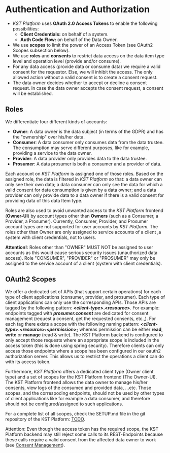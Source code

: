 # Authentication and Authorization

- _KST Platform_ uses  **OAuth 2.0 Access Tokens** to enable the following possibilities:  
  - **Client Credentials:** on behalf of a system.
  - **Auth Code Flow:** on behalf of the Data Owner.
- We use  **scopes** to limit the power of an Access Token (see OAuth2 Scopes subsection below).
- We use  **roles**  and  **consents** to restrict data access on the data item type level and operation level (provide and/or consume).
- For any data access (provide data or consume data) we require a valid consent for the requestor. Else, we will inhibit the access. The only allowed action without a valid consent is to create a consent request.
- The  data owner  decides whether to accept or decline a consent request. In case the data owner accepts the consent request, a consent will be established.

## Roles

We differentiate four different kinds of accounts:

- **Owner**: A data owner is the data subject (in terms of the GDPR) and has the "ownership" over his/her data.
- **Consumer**:  A data consumer  only consumes data from the data trustee. The consumption may serve different purposes, like for example, providing a service to the data owner.
- **Provider**:  A data provider only provides data to the data trustee.
- **Prosumer**: A data prosumer is both a consumer and a provider of data.

Each account on  _KST Platform_  is assigned one of those roles. Based on the assigned role, the data is filtered in  _KST Platform_ so that: a data owner can only see their own data; a data consumer can only see the data for which a valid consent for data consumption is given by a data owner; and a data provider can only provide data to a data owner if there is a valid consent for providing data of this data Item type.

Roles are also used to avoid unwanted access to the  _KST Platform_ frontend (**Owner-UI**)  by account types other than  **Owners** (such as a Consumer, a Provider, a Prosumer).  Currently, Consumer, Provider, and Prosumer account types are not supported for user accounts by  _KST Platform._ The roles other than Owner are only assigned to service accounts of a client ,a system with client credentials, not to users.  

**Attention!**: Roles other than "OWNER" MUST NOT be assigned to user accounts as this would cause serious security issues (unauthorized data access). Role "CONSUMER", "PROVIDER" or "PROSUMER" may only be assigned to the service account of a client (system with client credentials).

## OAuth2 Scopes

We offer a dedicated set of APIs (that support certain operations) for each type of client applications (consumer, provider, and prosumer). Each type of client applications can only use the corresponding APIs. Those APIs are tagged by the following pattern:  **<_client-type_>.<_resource_>**. For example: endpoints tagged with **_prosumer.consent_**  are dedicated for consent management (request a consent, get the requested consents, etc.,). For each tag there exists a scope with the following naming pattern:  **<_client-type_>.<_resource_>:<_permission_>;** whereas permission can be either  **read**,  **write** or  **manage** (read & write). The KST Platform backend is configured to only accept those requests where an appropriate scope is included in the access token (this is done using spring security). Therefore clients can only access those endpoints where a scope has been configured in our oauth2 authorization server. This allows us to restrict the operations a client can do with its access token.

Furthermore,  _KST Platform_  offers a dedicated client type (Owner client type) and a set of scopes for the KST Platform frontend (The Owner-UI). The KST Platform frontend allows the data owner to manage his/her consents, view logs of the consumed and provided data, ...etc. Those scopes, and the correspoding endpoints, should not be used by other types of client applications like for example a data consumer, and therefore should not be configured/assigned to such applications.

For a complete list of all scopes, check the SETUP.md file in the git repository of the KST Platform: [TODO](<>).

Attention: Even though the access token has the required scope, the KST Platform backend may still reject some calls to its REST-Endpoints because these calls require a valid consent from the affected data owner to work (see [Consent Management](</docs/Konzeption und Umsetzung/Beispielhafte Implementierung DTH-Plattform/Architecture Document/Quality Concepts/Security/Consent Management/>)).
